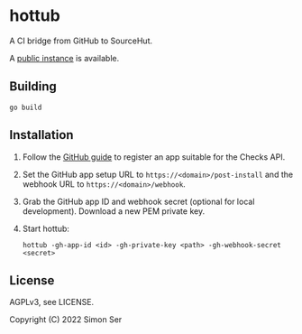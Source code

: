 # hottub

A CI bridge from GitHub to SourceHut.

A [public instance] is available.

## Building

    go build

## Installation

1. Follow the [GitHub guide] to register an app suitable for the Checks API.
2. Set the GitHub app setup URL to `https://<domain>/post-install` and the
   webhook URL to `https://<domain>/webhook`.
2. Grab the GitHub app ID and webhook secret (optional for local development).
   Download a new PEM private key.
5. Start hottub:

       hottub -gh-app-id <id> -gh-private-key <path> -gh-webhook-secret <secret>

## License

AGPLv3, see LICENSE.

Copyright (C) 2022 Simon Ser

[GitHub guide]: https://docs.github.com/en/developers/apps/guides/creating-ci-tests-with-the-checks-api
[public instance]: https://hottub.emersion.fr/
